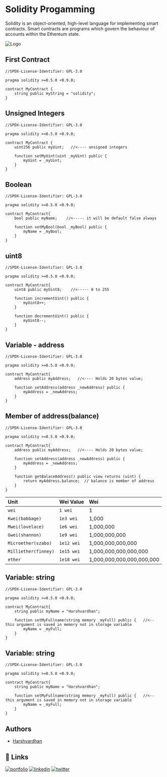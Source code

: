 # Solidity Progamming

Solidity is an object-oriented, high-level language for implementing smart contracts. Smart contracts are programs which govern the behaviour of accounts within the Ethereum state.


![Logo](https://miro.medium.com/max/651/1*PZv6C_X671fktg1t7CZvcg.png)


## First Contract

```solidity
//SPDX-License-Identifier: GPL-3.0

pragma solidity >=0.5.0 <0.9.0;

contract MyContract {
    string public myString = "solidity";
}
```

## Unsigned Integers

```solidity
//SPDX-License-Identifier: GPL-3.0

pragma solidity >=0.5.0 <0.9.0;

contract MyContract {
    uint256 public myUint;   //<---- unsigned integers

    function setMyUint(uint _myUint) public {
        myUint = _myUint;
    }
}
```

## Boolean

```solidity
//SPDX-License-Identifier: GPL-3.0

pragma solidity >=0.5.0 <0.9.0;

contract MyContract{
    bool public myName;    //<----- it will be default false always

    function setMyBool(bool _myBool) public {
        myName = _myBool;
    }
}
```

## uint8

```solidity
//SPDX-License-Identifier: GPL-3.0

pragma solidity >=0.5.0 <0.9.0;

contract MyContract{
    uint8 public myUint8;    //<----- 0 to 255

    function incrementUint() public {
        myUint8++;
    }

    function decrementUint() public {
        myUint8--;
    }
}
```

## Variable - address

```solidity
//SPDX-License-Identifier: GPL-3.0

pragma solidity >=0.5.0 <0.9.0;

contract MyContract{
    address public myAddress;   //<---- Holds 20 bytes value;

    function setAddress(address _newAddress) public {
        myAddress = _newAddress;
    }
}
```

## Member of address(balance)

```solidity
//SPDX-License-Identifier: GPL-3.0

pragma solidity >=0.5.0 <0.9.0;

contract MyContract{
    address public myAddress;   //<---- Holds 20 bytes value;

    function setAddress(address _newAddress) public {
        myAddress = _newAddress;
    }

    function getBalaceAddress() public view returns (uint) {
        return myAddress.balance;  // balance is member of address
    }
}
```

| Unit | Wei Value     | Wei                |
| :-------- | :------- | :------------------------- |
| `wei` | `1 wei` | 1 |
| `Kwei(babbage)` | `1e3 wei` | 1,000 |
| `Mwei(lovelace)` | `1e6 wei` | 1,000,000 |
| `Gwei(shannon)` | `1e9 wei` | 1,000,000,000 |
| `Microether(szabo)` | `1e12 wei` | 1,000,000,000,000 |
| `Milliether(finney)` | `1e15 wei` | 1,000,000,000,000,000 |
| `ether` | `1e18 wei` | 1,000,000,000,000,000,000 |


## Variable: string

```solidity
//SPDX-License-Identifier: GPL-3.0

pragma solidity >=0.5.0 <0.9.0;

contract MyContract{
    string public myName = "Harshvardhan";

    function setMyFullname(string memory _myFull) public {   //<-- this argument is saved in memory not in storage variable
        myName = _myFull;
    }
}
```


## Variable: string

```solidity
//SPDX-License-Identifier: GPL-3.0

pragma solidity >=0.5.0 <0.9.0;

contract MyContract{
    string public myName = "Harshvardhan";

    function setMyFullname(string memory _myFull) public {   //<-- this argument is saved in memory not in storage variable
        myName = _myFull;
    }
}
```

## Authors

- [Harshvardhan](https://instagram.com/hypersudo)


## 🔗 Links
[![portfolio](https://img.shields.io/badge/my_portfolio-000?style=for-the-badge&logo=ko-fi&logoColor=white)](https://instagram.com/hypersudo)
[![linkedin](https://img.shields.io/badge/linkedin-0A66C2?style=for-the-badge&logo=linkedin&logoColor=white)](https://www.linkedin.com/in/harshvardhan-singh-baghel-691b67a1/)
[![twitter](https://img.shields.io/badge/twitter-1DA1F2?style=for-the-badge&logo=twitter&logoColor=white)](https://twitter.com/harshvardhan_02)
